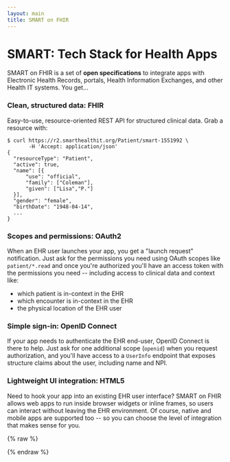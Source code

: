 ```yaml
---
layout: main
title: SMART on FHIR
---
```


# SMART: Tech Stack for Health Apps

SMART on FHIR is a set of **open specifications** to integrate apps with
Electronic Health Records, portals, Health Information Exchanges, and other
Health IT systems. You get...

<h3 id="clean"> Clean, structured data:  <b>FHIR</b></h3>

Easy-to-use, resource-oriented REST API for structured clinical data. Grab a
resource with:

```
$ curl https://r2.smarthealthit.org/Patient/smart-1551992 \
       -H 'Accept: application/json'
{
  "resourceType": "Patient",
  "active": true,
  "name": [{
      "use": "official",
      "family": ["Coleman"],
      "given": ["Lisa","P."]
  }],
  "gender": "female",
  "birthDate": "1948-04-14",
  ...
}
```

<h3 id="oauth">Scopes and permissions:  <b>OAuth2</b></h3>

When an EHR user launches your app, you get a "launch request" notification.
Just ask for the permissions you need using OAuth scopes like `patient/*.read`
and once you're authorized you'll have an access token with the permissions you
need -- including access to clinical data and context like:

 * which patient is in-context in the EHR
 * which encounter is in-context in the EHR
 * the physical location of the EHR user

<h3 id="openid">Simple sign-in:  <b>OpenID Connect</b></h3>

If your app needs to authenticate the EHR end-user, OpenID Connect is there to
help. Just ask for one additional scope (`openid`) when you request
authorization, and you'll have access to a `UserInfo` endpoint that exposes
structure claims about the user, including name and NPI.

<h3 id="html">Lightweight UI integration:  <b>HTML5</b></h3>

Need to hook your app into an existing EHR user interface? SMART on FHIR allows
web apps to run inside browser widgets or inline frames, so users can interact
without leaving the EHR environment. Of course, native and mobile apps are
supported too -- so you can choose the level of integration that makes sense
for you.


{% raw %}
<!--
<example>
**An example here**
<pre>
pre
</pre>
</example>
-->
{% endraw %} 
